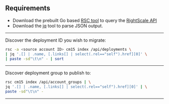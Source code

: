 Requirements
---

* Download the prebuilt Go based [RSC tool](https://github.com/rightscale/rsc) to query the [RightScale API](http://reference.rightscale.com/)
* Download the [jq](http://stedolan.github.io/jq/) tool to parse JSON output.

---
Discover the deployment ID you wish to migrate:

```bash
rsc -a <source account ID> cm15 index /api/deployments \
| jq '.[] | .name, [.links[] | select(.rel=="self").href][0]' \
| paste -sd"\t\n" - | sort
```
---

Discover deployment group to publish to:

```bash
rsc cm15 index /api/account_groups | \
jq '.[] | .name, [.links[] | select(.rel=="self").href][0]' | \
paste -sd"\t\n" -
```
---
